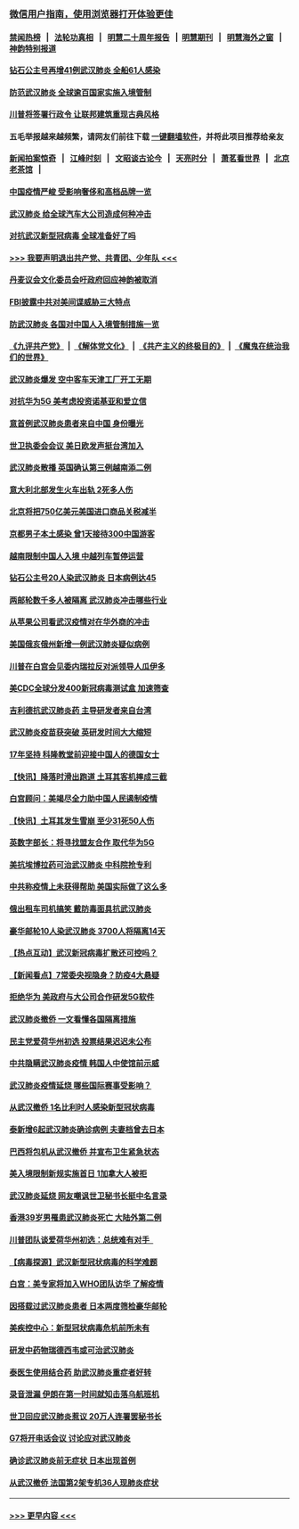 ### [微信用户指南，使用浏览器打开体验更佳](https://github.com/gfw-breaker/banned-news1/blob/master/indexes/wechat-guide.md?t=0)
#### [禁闻热榜](热点新闻.md?t=0)  &nbsp;&nbsp;|&nbsp;&nbsp; [法轮功真相](https://github.com/gfw-breaker/truth/blob/master/README.md?t=0) &nbsp;&nbsp;|&nbsp;&nbsp; [明慧二十周年报告](https://github.com/gfw-breaker/mh-reports/blob/master/README.md?t=0) &nbsp;&nbsp;|&nbsp;&nbsp;[明慧期刊](https://github.com/gfw-breaker/mh-qikan) &nbsp;&nbsp;|&nbsp;&nbsp; [明慧海外之窗](https://github.com/gfw-breaker/mh-news/blob/master/README.md?t=0) &nbsp;&nbsp;|&nbsp;&nbsp; [神韵特别报道](https://github.com/gfw-breaker/mh-news/blob/master/shenyun.md?t=0)
#### [钻石公主号再增41例武汉肺炎 全船61人感染](../pages/nsc418/n11850401.md?t=02071544) 
#### [防范武汉肺炎 全球逾百国家实施入境管制](../pages/nsc418/n11850557.md?t=02071544) 
#### [川普将签署行政令 让联邦建筑重现古典风格](../pages/nsc418/n11850654.md?t=02071544) 
#### 五毛举报越来越频繁，请网友们前往下载 [一键翻墙软件](https://github.com/gfw-breaker/ssr-accounts)，并将此项目推荐给亲友
#### [新闻拍案惊奇](https://github.com/gfw-breaker/banned-news1/blob/master/pages/link4.md) &nbsp;&nbsp;|&nbsp;&nbsp; [江峰时刻](https://github.com/gfw-breaker/banned-news1/blob/master/pages/link4.md) &nbsp;&nbsp;|&nbsp;&nbsp; [文昭谈古论今](https://github.com/gfw-breaker/banned-news1/blob/master/pages/link4.md) &nbsp;&nbsp;|&nbsp;&nbsp; [天亮时分](https://github.com/gfw-breaker/banned-news1/blob/master/pages/link4.md) &nbsp;&nbsp;|&nbsp;&nbsp; [萧茗看世界](https://github.com/gfw-breaker/banned-news1/blob/master/pages/link4.md) &nbsp;&nbsp;|&nbsp;&nbsp; [北京老茶馆](https://github.com/gfw-breaker/banned-news1/blob/master/pages/link4.md) &nbsp;&nbsp;|&nbsp;&nbsp; 
#### [中国疫情严峻 受影响奢侈和高档品牌一览](../pages/nsc418/n11850319.md?t=02071544) 
#### [武汉肺炎 给全球汽车大公司造成何种冲击](../pages/nsc418/n11850056.md?t=02071544) 
#### [对抗武汉新型冠病毒 全球准备好了吗](../pages/nsc418/n11850142.md?t=02071544) 
#### [>>> 我要声明退出共产党、共青团、少年队 <<<](https://github.com/begood0513/goodnews/blob/master/quit/letter.md) 
#### [丹麦议会文化委员会吁政府回应神韵被取消](../pages/nsc418/n11849312.md?t=02071544) 
#### [FBI披露中共对美间谍威胁三大特点](../pages/nsc418/n11849700.md?t=02071544) 
#### [防武汉肺炎 各国对中国人入境管制措施一览](../pages/nsc418/n11838726.md?t=02071544) 
#### [《九评共产党》](https://github.com/begood0513/9ping.md/blob/master/README.md) &nbsp;|&nbsp; [《解体党文化》](../../../../jtdwh.md/blob/master/README.md)  &nbsp;|&nbsp; [《共产主义的终极目的》](../../../../gczydzjmd.md/blob/master/README.md) &nbsp;|&nbsp; [《魔鬼在统治我们的世界》](../../../../mgztzwmdsj.md/blob/master/README.md) 
#### [武汉肺炎爆发 空中客车天津工厂开工无期](../pages/nsc418/n11849634.md?t=02071544) 
#### [对抗华为5G 美考虑投资诺基亚和爱立信](../pages/nsc418/n11849510.md?t=02071544) 
#### [意首例武汉肺炎患者来自中国 身份曝光](../pages/nsc418/n11849454.md?t=02071544) 
#### [世卫执委会会议 美日欧发声挺台湾加入](../pages/nsc418/n11849433.md?t=02071544) 
#### [武汉肺炎散播 英国确认第三例越南添二例](../pages/nsc418/n11849439.md?t=02071544) 
#### [意大利北部发生火车出轨 2死多人伤](../pages/nsc418/n11848999.md?t=02071544) 
#### [北京将把750亿美元美国进口商品关税减半](../pages/nsc418/n11848896.md?t=02071544) 
#### [京都男子本土感染 曾1天接待300中国游客](../pages/nsc418/n11848641.md?t=02071544) 
#### [越南限制中国人入境 中越列车暂停运营](../pages/nsc418/n11847844.md?t=02071544) 
#### [钻石公主号20人染武汉肺炎 日本病例达45](../pages/nsc418/n11847823.md?t=02071544) 
#### [两邮轮数千多人被隔离 武汉肺炎冲击哪些行业](../pages/nsc418/n11847456.md?t=02071544) 
#### [从苹果公司看武汉疫情对在华外商的冲击](../pages/nsc418/n11847586.md?t=02071544) 
#### [美国俄亥俄州新增一例武汉肺炎疑似病例](../pages/nsc418/n11847714.md?t=02071544) 
#### [川普在白宫会见委内瑞拉反对派领导人瓜伊多](../pages/nsc418/n11847391.md?t=02071544) 
#### [美CDC全球分发400新冠病毒测试盒 加速筛查](../pages/nsc418/n11847260.md?t=02071544) 
#### [吉利德抗武汉肺炎药 主导研发者来自台湾](../pages/nsc418/n11847064.md?t=02071544) 
#### [武汉肺炎疫苗获突破 英研发时间大大缩短](../pages/nsc418/n11846915.md?t=02071544) 
#### [17年坚持 科隆教堂前迎接中国人的德国女士](../pages/nsc418/n11846781.md?t=02071544) 
#### [【快讯】降落时滑出跑道 土耳其客机摔成三截](../pages/nsc418/n11847021.md?t=02071544) 
#### [白宫顾问：美竭尽全力助中国人民遏制疫情](../pages/nsc418/n11846756.md?t=02071544) 
#### [【快讯】土耳其发生雪崩 至少31死50人伤](../pages/nsc418/n11846680.md?t=02071544) 
#### [英数字部长：将寻找盟友合作 取代华为5G](../pages/nsc418/n11846485.md?t=02071544) 
#### [美抗埃博拉药可治武汉肺炎 中科院抢专利](../pages/nsc418/n11846409.md?t=02071544) 
#### [中共称疫情上未获得帮助 美国实际做了这么多](../pages/nsc418/n11846008.md?t=02071544) 
#### [俄出租车司机搞笑 戴防毒面具抗武汉肺炎](../pages/nsc418/n11845703.md?t=02071544) 
#### [豪华邮轮10人染武汉肺炎 3700人将隔离14天](../pages/nsc418/n11845543.md?t=02071544) 
#### [【热点互动】武汉新冠病毒扩散还可控吗？](../pages/nsc418/n11844750.md?t=02071544) 
#### [【新闻看点】7常委央视隐身？防疫4大悬疑](../pages/nsc418/n11844611.md?t=02071544) 
#### [拒绝华为 美政府与大公司合作研发5G软件](../pages/nsc418/n11844625.md?t=02071544) 
#### [武汉肺炎撤侨 一文看懂各国隔离措施](../pages/nsc418/n11844216.md?t=02071544) 
#### [民主党爱荷华州初选 投票结果迟迟未公布](../pages/nsc418/n11844207.md?t=02071544) 
#### [中共隐瞒武汉肺炎疫情 韩国人中使馆前示威](../pages/nsc418/n11844084.md?t=02071544) 
#### [武汉肺炎疫情延烧 哪些国际赛事受影响？](../pages/nsc418/n11843958.md?t=02071544) 
#### [从武汉撤侨 1名比利时人感染新型冠状病毒](../pages/nsc418/n11843977.md?t=02071544) 
#### [泰新增6起武汉肺炎确诊病例 夫妻档曾去日本](../pages/nsc418/n11843900.md?t=02071544) 
#### [巴西将包机从武汉撤侨 并宣布卫生紧急状态](../pages/nsc418/n11843418.md?t=02071544) 
#### [美入境限制新规实施首日 1加拿大人被拒](../pages/nsc418/n11843058.md?t=02071544) 
#### [武汉肺炎延烧 网友嘲讽世卫秘书长挺中名言录](../pages/nsc418/n11843056.md?t=02071544) 
#### [香港39岁男罹患武汉肺炎死亡 大陆外第二例](../pages/nsc418/n11843026.md?t=02071544) 
#### [川普团队谈爱荷华州初选：总统难有对手  ](../pages/nsc418/n11842867.md?t=02071544) 
#### [【病毒探源】武汉新型冠状病毒的科学难题](../pages/nsc418/n11842176.md?t=02071544) 
#### [白宫：美专家将加入WHO团队访华 了解疫情](../pages/nsc418/n11842198.md?t=02071544) 
#### [因搭载过武汉肺炎患者 日本两度筛检豪华邮轮](../pages/nsc418/n11842447.md?t=02071544) 
#### [美疾控中心：新型冠状病毒危机前所未有](../pages/nsc418/n11842406.md?t=02071544) 
#### [研发中药物瑞德西韦或可治武汉肺炎](../pages/nsc418/n11842100.md?t=02071544) 
#### [泰医生使用结合药 助武汉肺炎重症者好转](../pages/nsc418/n11842096.md?t=02071544) 
#### [录音泄漏 伊朗在第一时间就知击落乌航班机](../pages/nsc418/n11842002.md?t=02071544) 
#### [世卫回应武汉肺炎惹议 20万人连署罢秘书长](../pages/nsc418/n11841664.md?t=02071544) 
#### [G7将开电话会议 讨论应对武汉肺炎](../pages/nsc418/n11841658.md?t=02071544) 
#### [确诊武汉肺炎前无症状 日本出现首例](../pages/nsc418/n11841567.md?t=02071544) 
#### [从武汉撤侨 法国第2架专机36人现肺炎症状](../pages/nsc418/n11841382.md?t=02071544) 

----
#### [ >>> 更早内容 <<< ](../indexes/nsc418-earlier.md)
